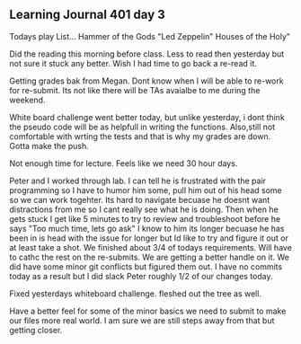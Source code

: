 ## Learning Journal 401 day 3
Todays play List... 
Hammer of the Gods "Led Zeppelin" Houses of the Holy"

Did the reading this morning before class.  Less to read then yesterday but not sure it stuck any better.  Wish I had time to go back a re-read it. 

Getting grades bak from Megan.  Dont know when I will be able to re-work for re-submit.  Its not like there will be TAs avaialbe to me during the weekend. 

White board challenge went better today, but unlike yesterday, i dont think the pseudo code will be as helpfull in writing the functions. Also,still not comfortable with wrting the tests and that is why my grades are down.  Gotta make the push.

Not enough time for lecture.  Feels like we need 30 hour days. 

Peter and I worked through lab.  I can tell he is frustrated with the pair programming so I have to humor him some, pull him out of his head some so we can work togehter. Its hard to navigate becuase he doesnt want distractions from me so I cant really see what he is doing.  Then when he gets stuck I get like 5 minutes to try to review and troubleshoot before he says "Too much time, lets go ask"  I know to him its longer becuase he has been in is head with the issue for longer but Id like to try and figure it out or at least take a shot. 
We finished about 3/4 of todays requirements.  Will have to cathc the rest on the re-submits. We are getting a better handle on it. 
We did have some minor git conflicts but figured them out. 
I have no commits today as a result but I did slack Peter roughly 1/2 of our changes today. 

Fixed yesterdays whiteboard challenge. fleshed out the tree as well. 

Have a better feel for some of the minor basics we need to submit to make our files more real world.  I am sure we are still steps away from that but getting closer. 